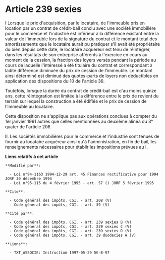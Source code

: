 # Article 239 sexies

I Lorsque le prix d'acquisition, par le locataire, de l'immeuble pris en location par un contrat de crédit-bail conclu avec
une société immobilière pour le commerce et l'industrie est inférieur à la différence existant entre la valeur de l'immeuble
lors de la signature du contrat et le montant total des amortissements que le locataire aurait pu pratiquer s'il avait été
propriétaire du bien depuis cette date, le locataire acquéreur est tenu de réintégrer, dans les résultats de son entreprise
afférents à l'exercice en cours au moment de la cession, la fraction des loyers versés pendant la période au cours de
laquelle l'intéressé a été titulaire du contrat et correspondant à ladite différence diminuée du prix de cession de
l'immeuble. Le montant ainsi déterminé est diminué des quotes-parts de loyers non déductibles en application des dispositions
du 10 de l'article 39. 

Toutefois, lorsque la durée du contrat de crédit-bail est d'au moins quinze ans, cette réintégration est limitée à la
différence entre le prix de revient du terrain sur lequel la construction a été édifiée et le prix de cession de l'immeuble
au locataire. 

Cette disposition ne s'applique pas aux opérations conclues à compter du 1er janvier 1991 autres que celles mentionnées au
deuxième alinéa du 3° quater de l'article 208. 

II. Les sociétés immobilières pour le commerce et l'industrie sont tenues de fournir au locataire acquéreur ainsi qu'à
l'administration, en fin de bail, les renseignements nécessaires pour établir les impositions prévues au I.

**Liens relatifs à cet article**

	**Modifié par**:

	  - Loi n°94-1163 1994-12-29 art. 45 Finances rectificative pour 1994 JORF 30 décembre 1994
	  - Loi n°95-115 du 4 février 1995 - art. 57 () JORF 5 février 1995

	**Cite**:

	  - Code général des impôts, CGI. - art. 208 (V)
	  - Code général des impôts, CGI. - art. 39 (V)

	**Cité par**:

	  - Code général des impôts, CGI. - art. 239 sexies B (V)
	  - Code général des impôts, CGI. - art. 239 sexies C (V)
	  - Code général des impôts, CGI. - art. 239 sexies D (V)
	  - Code général des impôts, CGI. - art. 39 duodecies A (V)

	**Liens**:

	  - TXT_ASSOCIE: Instruction 1997-05-29 5G-8-97
